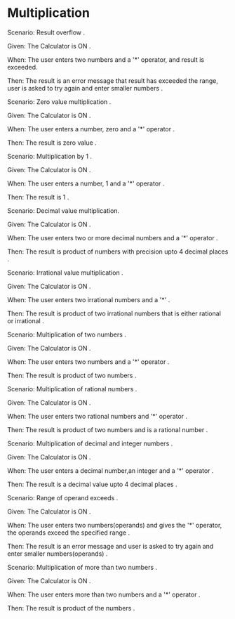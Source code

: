 
# Multiplication

Scenario: Result overflow .

  Given: The Calculator is ON .

  When:  The user enters two numbers and a '*' operator,
         and result is exceeded.

  Then:  The result is an error message that result has exceeded the range,
         user is asked to try again and enter smaller numbers .

Scenario: Zero value multiplication .

  Given: The Calculator is ON .

  When: The user enters a number, zero and a '*' operator .

  Then: The result is zero value .
  
Scenario: Multiplication by 1 .

  Given: The Calculator is ON .

  When: The user enters a number, 1 and a '*' operator .

  Then: The result is 1 .
  
Scenario: Decimal value multiplication.

  Given: The Calculator is ON .

  When: The user enters two or more decimal numbers and a '*' operator .

  Then: The result is product of numbers with precision upto 4 decimal places .
  
Scenario: Irrational value multiplication .

  Given: The Calculator is ON .

  When: The user enters two irrational numbers and a '*' .
  
  Then: The result is product of two irrational numbers
        that is either rational or irrational .

Scenario: Multiplication of two numbers .

  Given: The Calculator is ON .

  When:  The user enters two numbers and a '*' operator .

  Then:  The result is product of two numbers .

Scenario: Multiplication of rational numbers .

  Given: The Calculator is ON .

  When:  The user enters two rational numbers and '*' operator .

  Then:  The result is product of two numbers and is a rational number .

Scenario: Multiplication of decimal and integer numbers .

  Given: The Calculator is ON .

  When:  The user enters a decimal number,an integer and a '*' operator .
  
  Then:  The result is a decimal value upto 4 decimal places .

Scenario: Range of operand exceeds .

  Given: The Calculator is ON .

  When:  The user enters two numbers(operands) and gives the '*' operator,
         the operands exceed the specified range .
  
  Then:  The result is an error message and
         user is asked to try again and enter smaller numbers(operands) .

Scenario: Multiplication of more than two numbers .

  Given: The Calculator is ON .

  When:  The user enters more than two numbers and a '*' operator .
  
  Then:  The result is product of the numbers .
